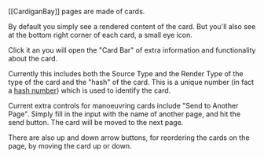 [[CardiganBay]] pages are made of cards.

By default you simply see a rendered content of the card. But you'll also see at the bottom right corner of each card, a small eye icon.

Click it an you will open the "Card Bar" of extra information and functionality about the card.

Currently this includes both the Source Type and the Render Type of the type of the card and the "hash" of the card. This is a unique number (in fact a [hash number](https://en.wikipedia.org/wiki/Hash_function)) which is used to identify the card. 

Current extra controls for manoeuvring cards include "Send to Another Page". Simply fill in the input with the name of another page, and hit the send button. The card will be moved to the next page.

There are also up and down arrow buttons, for reordering the cards on the page, by moving the card up or down.